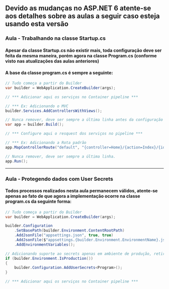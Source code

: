 ## Devido as mudanças no ASP.NET 6 atente-se aos detalhes sobre as aulas a seguir caso esteja usando esta versão

### Aula - Trabalhando na classe Startup.cs

#### Apesar da classe Startup.cs não existir mais, toda configuração deve ser feita da mesma maneira, porém agora na classe Program.cs (conforme visto nas atualizações das aulas anteriores)

#### A base da classe program.cs é sempre a seguinte:

```csharp
// Tudo começa a partir do Builder
var builder = WebApplication.CreateBuilder(args);

// *** Adicionar aqui os serviços no Container pipeline ***

// *** Ex: Adicionando o MVC
builder.Services.AddControllersWithViews();

// Nunca remover, deve ser sempre a última linha antes da configuração do request do pipeline
var app = builder.Build();

// *** Configure aqui o resquest dos serviços no pipeline *** 

// *** Ex: Adicionando a Rota padrão
app.MapControllerRoute("default", "{controller=Home}/{action=Index}/{id?}");

// Nunca remover, deve ser sempre a última linha.
app.Run();
```

---

### Aula - Protegendo dados com User Secrets

#### Todos processos realizados nesta aula permanecem válidos, atente-se apenas ao fato de que agora a implementação ocorre na classe program.cs da seguinte forma:

```csharp
// Tudo começa a partir do Builder
var builder = WebApplication.CreateBuilder(args);

builder.Configuration
    .SetBasePath(builder.Environment.ContentRootPath)
    .AddJsonFile("appsettings.json", true, true)
    .AddJsonFile($"appsettings.{builder.Environment.EnvironmentName}.json", true, true)
    .AddEnvironmentVariables();

// Adicionando suporte ao secrets apenas em ambiente de produção, retire este IF se deseja aplicar os secrets para qualquer ambiente.
if (builder.Environment.IsProduction())
{
    builder.Configuration.AddUserSecrets<Program>();
}

// *** Adicionar aqui os serviços no Container pipeline ***
```



